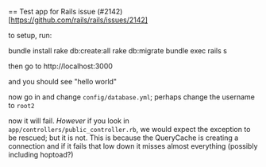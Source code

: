 == Test app for Rails issue (#2142)[https://github.com/rails/rails/issues/2142]


to setup, run:

   bundle install
   rake db:create:all
   rake db:migrate
   bundle exec rails s
   
then go to http://localhost:3000

and you should see "hello world"

now go in and change `config/database.yml`; perhaps change the username to `root2`

now it will fail.  *However* if you look in `app/controllers/public_controller.rb`, we would expect the exception to be rescued; but it is not.  This is because the QueryCache is creating a connection and if it fails that low down it misses almost everything (possibly including hoptoad?)

